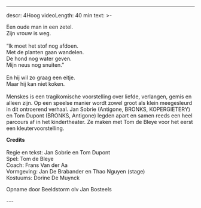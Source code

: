 
---
descr: 4Hoog
videoLength: 40 min
text: >-
  <p>Een oude man in een zetel.<br>Zijn vrouw is weg.<br><br>“Ik moet het stof nog afdoen.<br>Met de planten gaan wandelen.<br>De hond nog water geven.<br>Mijn neus nog snuiten.”<br><br>En hij wil zo graag een eitje.<br>Maar hij kan niet koken.<br><br>Menskes is een tragikomische voorstelling over liefde, verlangen, gemis en alleen zijn. Op een speelse manier wordt zowel groot als klein meegesleurd in dit ontroerend verhaal. Jan Sobrie (Antigone, BRONKS, KOPERGIETERY) en Tom Dupont (BRONKS, Antigone) legden apart en samen reeds een heel parcours af in het kindertheater. Ze maken met Tom de Bleye voor het eerst een kleutervoorstelling.</p><p><strong>Credits</strong><br><br>Regie en tekst: Jan Sobrie en Tom Dupont<br>Spel: Tom de Bleye<br>Coach: Frans Van der Aa<br>Vormgeving: Jan De Brabander en Thao Nguyen (stage)<br>Kostuums: Dorine De Muynck</p><p>Opname door Beeldstorm olv Jan Bosteels</p>
---
